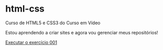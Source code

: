 # html-css
 Curso de HTML5 e CSS3 do Curso em Vídeo

Estou aprendendo a criar sites e agora vou gerenciar meus repositórios!

<a href="https://deivisondelmiro.github.io/html-css/exercícios/ex001/index">Executar o exercício 001</a>
